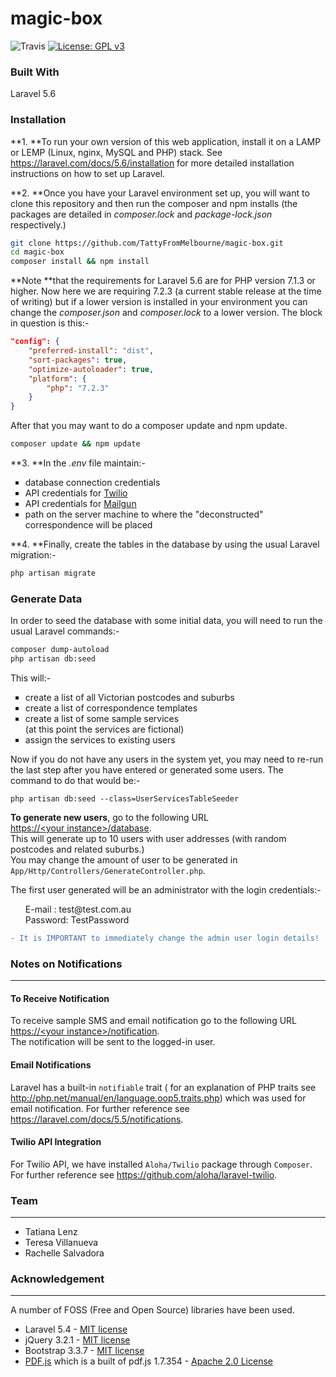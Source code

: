 #  magic-box

![Travis](https://travis-ci.org/CodeforAustralia/vhs.svg?branch=master)
[![License: GPL v3](https://img.shields.io/badge/License-GPL%20v3-blue.svg)](https://www.gnu.org/licenses/gpl-3.0)

### Built With
Laravel 5.6

### Installation
**1. **To run your own version of this web application, install it on a LAMP or LEMP (Linux, nginx, MySQL and PHP) stack. See <a href="https://laravel.com/docs/5.6/installation" target="_blank">https://laravel.com/docs/5.6/installation</a> for more detailed installation instructions on how to set up Laravel.

**2. **Once you have your Laravel environment set up, you will want to clone this repository and then run the composer and npm installs (the packages are detailed in *composer.lock* and *package-lock.json* respectively.)

```bash
git clone https://github.com/TattyFromMelbourne/magic-box.git
cd magic-box
composer install && npm install
```
**Note **that the requirements for Laravel 5.6 are for PHP version 7.1.3 or higher. Now here we are requiring 7.2.3 (a current stable release at the time of writing) but if a lower version is installed in your environment you can change the *composer.json* and *composer.lock* to a lower version. The block in question is this:-

```json
"config": {
    "preferred-install": "dist",
    "sort-packages": true,
    "optimize-autoloader": true,
    "platform": {
        "php": "7.2.3"
    }
}
```

After that you may want to do a composer update and npm update.

```bash
composer update && npm update
```

**3. **In the *.env* file maintain:-
<ul type="square">
    <li>database connection credentials</li>
    <li>API credentials for
      <a href="https://www.twilio.com" target="_blank">Twilio</a>
    </li>
    <li>API credentials for
      <a href="https://www.mailgun.com" target="_blank">Mailgun</a>
    </li>
    <li>path on the server machine to where the "deconstructed" correspondence will be placed</li>
</ul>


**4. **Finally, create the tables in the database by using the usual Laravel migration:-
```bash
php artisan migrate
```

### Generate Data
In order to seed the database with some initial data, you will need to run the usual Laravel commands:-

```bash
composer dump-autoload
php artisan db:seed
```

This will:-
<ul type="square">
    <li>create a list of all Victorian postcodes and suburbs</li>
    <li>create a list of correspondence templates</li>
    <li>create a list of some sample services<br/>
(at this point the services are fictional)</li>
    <li>assign the services to existing users</li>
</ul>

Now if you do not have any users in the system yet, you may need to re-run the last step after you have entered or generated some users. The command to do that would be:-

```
php artisan db:seed --class=UserServicesTableSeeder
```

<b>To generate new users</b>, go to the following URL<br/>
<a href="">https://&lt;your instance&gt;/database</a>.<br/>This will generate up to 10 users with user addresses (with random postcodes and related suburbs.) <br/>
You may change the amount of user to be generated in ```App/Http/Controllers/GenerateController.php```.

The first user generated will be an administrator with the login credentials:-
<ul type="none">
<li>E-mail : test@test.com.au</li>
<li>Password: TestPassword</li>
</ul>

```diff
- It is IMPORTANT to immediately change the admin user login details!
```

### Notes on Notifications
***

#### To Receive Notification
To receive sample SMS and email notification go to the following URL<br/>
<a href="">https://&lt;your instance&gt;/notification</a>.<br/>
The notification will be sent to the logged-in user.

#### Email Notifications

Laravel has a built-in ```notifiable``` trait ( for an explanation of PHP traits see <a href="http://php.net/manual/en/language.oop5.traits.php" target="_blank">http://php.net/manual/en/language.oop5.traits.php</a>) which was used for email notification. For further reference see <a href="https://laravel.com/docs/5.5/notifications" target="_blank">https://laravel.com/docs/5.5/notifications</a>.

#### Twilio API Integration

For Twilio API, we have installed ```Aloha/Twilio``` package through ```Composer```. For further reference see <a href="https://github.com/aloha/laravel-twilio" target="_blank">https://github.com/aloha/laravel-twilio</a>.


### Team
***
<ul>
    <li>Tatiana Lenz</li>
    <li>Teresa Villanueva</li>
    <li>Rachelle Salvadora</li>
</ul>

### Acknowledgement
***

A number of FOSS (Free and Open Source) libraries have been used.
<ul>
   <li>Laravel 5.4 - <a href="https://github.com/laravel/laravel#license" target="_blank">MIT license</a></li>
   <li>jQuery 3.2.1 - <a href="https://getbootstrap.com/docs/3.3/getting-started/#license-faqs" target="_blank">MIT license</a></li>
   <li>Bootstrap 3.3.7 - <a href="https://github.com/necolas/normalize.css/blob/master/LICENSE.md" target="_blank">MIT license</a></li>
   <li><a href="https://github.com/legalthings/pdf.js-viewer" target="_blank">PDF.js</a> which is a built of pdf.js 1.7.354 - <a href="https://github.com/mozilla/pdf.js/blob/master/LICENSE" target="_blank">Apache 2.0 License</a></li>
</ul>
